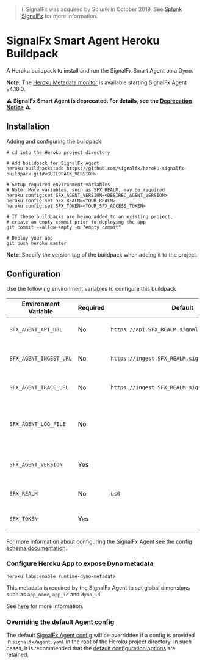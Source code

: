 >ℹ️&nbsp;&nbsp;SignalFx was acquired by Splunk in October 2019. See [Splunk SignalFx](https://www.splunk.com/en_us/investor-relations/acquisitions/signalfx.html) for more information.

# SignalFx Smart Agent Heroku Buildpack

A Heroku buildpack to install and run the SignalFx Smart Agent on a Dyno.

**Note**: The [Heroku Metadata monitor](https://docs.signalfx.com/en/latest/integrations/agent/monitors/heroku-metadata.html)
is available starting SignalFx Agent v4.18.0.

:warning: **SignalFx Smart Agent is deprecated. For details, see the [Deprecation Notice](https://github.com/signalfx/signalfx-agent/docs/smartagent-deprecation-notice.md)** :warning:

## Installation

Adding and configuring the buildpack

```
# cd into the Heroku project directory

# Add buildpack for SignalFx Agent
heroku buildpacks:add https://github.com/signalfx/heroku-signalfx-buildpack.git#<BUILDPACK_VERSION>

# Setup required environment variables
# Note: More variables, such as SFX_REALM, may be required
heroku config:set SFX_AGENT_VERSION=<DESIRED_AGENT_VERSION>
heroku config:set SFX_REALM=<YOUR_REALM>
heroku config:set SFX_TOKEN=<YOUR_SFX_ACCESS_TOKEN>

# If these buildpacks are being added to an existing project,
# create an empty commit prior to deploying the app
git commit --allow-empty -m "empty commit"

# Deploy your app
git push heroku master
```

**Note**: Specify the version tag of the buildpack when adding it to the project.

## Configuration

Use the following environment variables to configure this buildpack

| Environment Variable   | Required | Default                                          | Description                                                                                        |
| ---------------------- | -------- | -------                                          | -------------------------------------------------------------------------------------------------- |
| `SFX_AGENT_API_URL`    | No       | `https://api.SFX_REALM.signalfx.com`             | The SignalFx API base URL.                                                                         |
| `SFX_AGENT_INGEST_URL` | No       | `https://ingest.SFX_REALM.signalfx.com`          | The SignalFx Infrastructure Monitoring base URL.                                                   |
| `SFX_AGENT_TRACE_URL`  | No       | `https://ingest.SFX_REALM.signalfx.com/v2/trace` | The SignalFx APM base URL.                                                                         |
| `SFX_AGENT_LOG_FILE`   | No       |                                                  | Specify location of agent logs. If not specified, logs will go to stdout                           |
| `SFX_AGENT_VERSION`    | Yes      |                                                  | Version of the SignalFx Agent to be configured                                                     |
| `SFX_REALM`            | No       | `us0`                                            | Your SignalFx realm                                                                                |
| `SFX_TOKEN`            | Yes      |                                                  | Your SignalFx access token                                                                         |

For more information about configuring the SignalFx Agent see the [config schema documentation](https://docs.signalfx.com/en/latest/integrations/agent/config-schema.html).
### Configure Heroku App to expose Dyno metadata

```
heroku labs:enable runtime-dyno-metadata
```

This metadata is required by the SignalFx Agent to set global dimensions such as `app_name`, `app_id` and `dyno_id`.

See [here](https://devcenter.heroku.com/articles/dyno-metadata) for more information.

### Overriding the default Agent config

The default [SignalFx Agent config](./setup/config.yaml) will be overridden if a config is provided in `signalfx/agent.yaml`
in the root of the Heroku project directory. In such cases, it is recommended
that the [default configuration options](setup/config.yaml) are retained.
